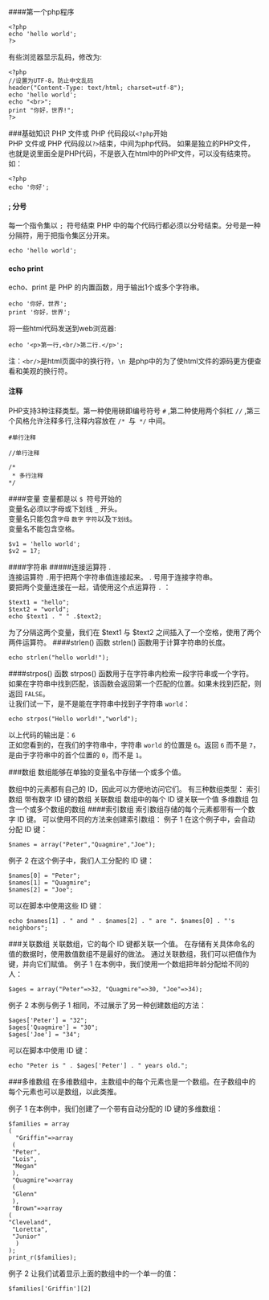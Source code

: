 ####第一个php程序

    <?php
    echo 'hello world';
    ?>

有些浏览器显示乱码，修改为:

    <?php
    //设置为UTF-8，防止中文乱码
    header("Content-Type: text/html; charset=utf-8");
    echo 'hello world';
    echo "<br>";
    print "你好，世界!";
    ?>

###基础知识
PHP 文件或 PHP 代码段以`<?php`开始        
PHP 文件或 PHP 代码段以`?>`结束，中间为php代码。 如果是独立的PHP文件，也就是说里面全是PHP代码，不是嵌入在html中的PHP文件，可以没有结束符。如：     

    <?php
    echo '你好';

####  ;  分号
每一个指令集以 `; `符号结束 PHP 中的每个代码行都必须以分号结束。分号是一种分隔符，用于把指令集区分开来。 

    echo 'hello world';

####  echo  print
echo、print 是 PHP 的内置函数，用于输出1个或多个字符串。  

    echo '你好，世界';
    print '你好，世界';

将一些html代码发送到web浏览器:

    echo '<p>第一行,<br/>第二行.</p>';

注：`<br/>`是html页面中的换行符，`\n `是php中的为了使html文件的源码更方便查看和美观的换行符。
#### 注释    
PHP支持3种注释类型。第一种使用磅即编号符号 `#`  ,第二种使用两个斜杠 `//`  ,第三个风格允许注释多行,注释内容放在 `/* `与` */` 中间。

    #单行注释
    
    //单行注释
    
    /*
     * 多行注释
    */

####变量
变量都是以 `$ `符号开始的    
变量名必须以字母或下划线 `_` 开头。         
变量名只能包含`字母` `数字` `字符`以及`下划线`。          
变量名不能包含空格。          

    $v1 = 'hello world';
    $v2 = 17;

####字符串
#####连接运算符  .  
连接运算符 `.`用于把两个字符串值连接起来。 . 号用于连接字符串。           
要把两个变量连接在一起，请使用这个点运算符 `.` ：

    $text1 = "hello";
    $text2 = "world";
    echo $text1 . " " .$text2;

为了分隔这两个变量，我们在 $text1 与 $text2 之间插入了一个空格，使用了两个两件运算符。
####strlen() 函数
strlen() 函数用于计算字符串的长度。

    echo strlen("hello world!");

####strpos() 函数
strpos() 函数用于在字符串内检索一段字符串或一个字符。          
如果在字符串中找到匹配，该函数会返回第一个匹配的位置。如果未找到匹配，则返回 `FALSE`。          
让我们试一下，是不是能在字符串中找到子字符串 `world`：

	echo strpos("Hello world!","world");

以上代码的输出是：`6`       
正如您看到的，在我们的字符串中，字符串 `world` 的位置是 `6`。返回 `6` 而不是 `7`，是由于字符串中的首个位置的 `0`，而不是 `1`。

###数组
数组能够在单独的变量名中存储一个或多个值。

数组中的元素都有自己的 ID，因此可以方便地访问它们。
有三种数组类型：
索引数组
带有数字 ID 键的数组
关联数组
数组中的每个 ID 键关联一个值
多维数组
包含一个或多个数组的数组
####索引数组
索引数组存储的每个元素都带有一个数字 ID 键。
可以使用不同的方法来创建索引数组：
例子 1
在这个例子中，会自动分配 ID 键：

	$names = array("Peter","Quagmire","Joe");

例子 2
在这个例子中，我们人工分配的 ID 键：

	$names[0] = "Peter";
	$names[1] = "Quagmire";
	$names[2] = "Joe";

可以在脚本中使用这些 ID 键：

	echo $names[1] . " and " . $names[2] . " are ". $names[0] . "'s neighbors";

###关联数组
关联数组，它的每个 ID 键都关联一个值。
在存储有关具体命名的值的数据时，使用数值数组不是最好的做法。
通过关联数组，我们可以把值作为键，并向它们赋值。
例子 1
在本例中，我们使用一个数组把年龄分配给不同的人：

	$ages = array("Peter"=>32, "Quagmire"=>30, "Joe"=>34);

例子 2
本例与例子 1 相同，不过展示了另一种创建数组的方法：

	$ages['Peter'] = "32";
	$ages['Quagmire'] = "30";
	$ages['Joe'] = "34";

可以在脚本中使用 ID 键：

	echo "Peter is " . $ages['Peter'] . " years old.";

###多维数组
在多维数组中，主数组中的每个元素也是一个数组。在子数组中的每个元素也可以是数组，以此类推。

例子 1
在本例中，我们创建了一个带有自动分配的 ID 键的多维数组：

	$families = array
	(
	  "Griffin"=>array
 	 (
 	 "Peter",
 	 "Lois",
 	 "Megan"
 	 ),
 	 "Quagmire"=>array
 	 (
 	 "Glenn"
 	 ),
 	 "Brown"=>array
  	(
  	"Cleveland",
 	 "Loretta",
 	 "Junior"
	  )
	);
	print_r($families);

例子 2
让我们试着显示上面的数组中的一个单一的值：

	$families['Griffin'][2]


